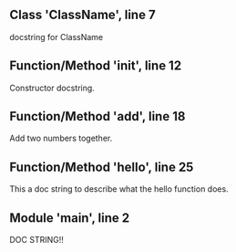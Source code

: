 Class 'ClassName', line 7
-------------------------
docstring for ClassName

Function/Method '__init__', line 12
-----------------------------------
Constructor docstring.

Function/Method 'add', line 18
------------------------------
Add two numbers together.

Function/Method 'hello', line 25
--------------------------------
This a doc string to describe what the hello function does.

Module 'main', line 2
---------------------
DOC STRING!!

